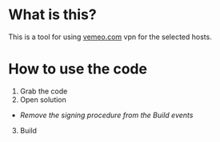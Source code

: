 What is this?
======

This is a tool for using [vemeo.com](https://vemeo.com/ "Vemeo VPN") vpn for the selected hosts.

How to use the code
======

1. Grab the code
2. Open solution
  * *Remove the signing procedure from the Build events*
3. Build

